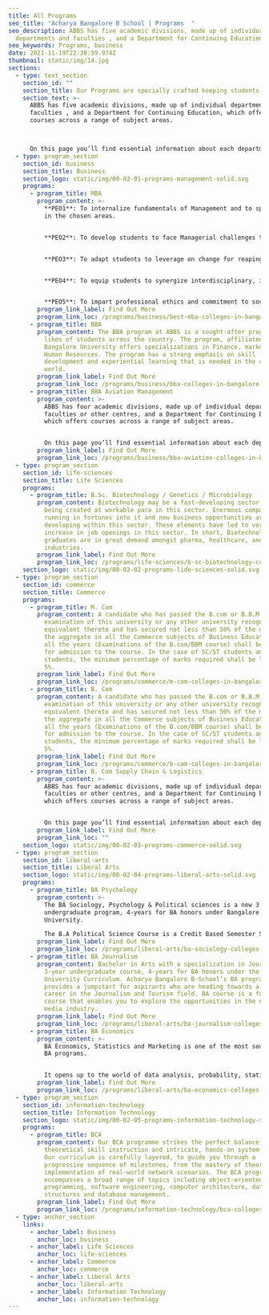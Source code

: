 ```yaml
---
title: All Programs
seo_title: "Acharya Bangalore B School | Programs  "
seo_description: ABBS has five academic divisions, made up of individual
  departments and faculties , and a Department for Continuing Education.
seo_keywords: Programs, business
date: 2021-11-19T22:38:59.974Z
thumbnail: static/img/14.jpg
sections:
  - type: text_section
    section_id: ""
    section_title: Our Programs are specially crafted keeping students in mind
    section_text: >-
      ABBS has five academic divisions, made up of individual departments and
      faculties , and a Department for Continuing Education, which offers
      courses across a range of subject areas. 



      On this page you’ll find essential information about each department and the courses they offer, to help you to narrow your focus to a particular course.
  - type: program_section
    section_id: business
    section_title: Business
    section_logo: static/img/00-02-01-programs-management-solid.svg
    programs:
      - program_title: MBA
        program_content: >-
          **PEO1**: To internalize fundamentals of Management and to specialize
          in the chosen areas.  


          **PEO2**: To develop students to face Managerial challenges through effective decision making, logical and critical thinking to excel in chosen career.  


          **PEO3**: To adapt students to leverage on change for reaping social and economic benefits.  


          **PEO4**: To equip students to synergize interdisciplinary, interpersonal and multicultural environment.  


          **PEO5**: To impart professional ethics and commitment to social responsibilities enabling them to become global corporate citizens.
        program_link_label: Find Out More
        program_link_loc: /programs/business/best-mba-colleges-in-bangalore
      - program_title: BBA
        program_content: The BBA program at ABBS is a sought-after program amongst the
          likes of students across the country. The program, affiliated to
          Bangalore University offers specializations in Finance, marketing and
          Human Resources. The program has a strong emphasis on skill
          development and experiential learning that is needed in the corporate
          world.
        program_link_label: Find Out More
        program_link_loc: /programs/business/bba-colleges-in-bangalore
      - program_title: BBA Aviation Management
        program_content: >-
          ABBS has four academic divisions, made up of individual departments,
          faculties or other centres, and a Department for Continuing Education,
          which offers courses across a range of subject areas. 


          On this page you’ll find essential information about each department and the courses they offer, to help you to narrow your focus to a particular course.
        program_link_label: Find Out More
        program_link_loc: /programs/business/bba-aviation-colleges-in-bangalore
  - type: program_section
    section_id: life-sciences
    section_title: Life Sciences
    programs:
      - program_title: B.Sc. Biotechnology / Genetics / Microbiology
        program_content: Biotechnology may be a fast-developing sector. Advancements are
          being created at workable pace in this sector. Enormous companies are
          running in fortunes into it and new business opportunities are
          developing within this sector. These elements have led to very large
          increase in job openings in this sector. In short, Biotechnology
          graduates are in great demand amongst pharma, healthcare, and chemical
          industries.
        program_link_label: Find Out More
        program_link_loc: /programs/life-sciences/b-sc-biotechnology-colleges-in-bangalore
    section_logo: static/img/00-02-02-programs-lide-sciences-solid.svg
  - type: program_section
    section_id: commerce
    section_title: Commerce
    programs:
      - program_title: M. Com
        program_content: A candidate who has passed the B.com or B.B.M Degree
          examination of this university or any other university recognized as
          equivalent thereto and has secured not less than 50% of the marks in
          the aggregate in all the Commerce subjects of Business Education in
          all the years (Examinations of the B.com/BBM course) shall be eligible
          for admission to the course. In the case of SC/ST students and blind
          students, the minimum percentage of marks required shall be less by
          5%.
        program_link_label: Find Out More
        program_link_loc: /programs/commerce/m-com-colleges-in-bangalore
      - program_title: B. Com
        program_content: A candidate who has passed the B.com or B.B.M Degree
          examination of this university or any other university recognized as
          equivalent thereto and has secured not less than 50% of the marks in
          the aggregate in all the Commerce subjects of Business Education in
          all the years (Examinations of the B.com/BBM course) shall be eligible
          for admission to the course. In the case of SC/ST students and blind
          students, the minimum percentage of marks required shall be less by
          5%.
        program_link_label: Find Out More
        program_link_loc: /programs/commerce/b-com-colleges-in-bangalore
      - program_title: B. Com Supply Chain & Logistics
        program_content: >-
          ABBS has four academic divisions, made up of individual departments,
          faculties or other centres, and a Department for Continuing Education,
          which offers courses across a range of subject areas. 


          On this page you’ll find essential information about each department and the courses they offer, to help you to narrow your focus to a particular course.
        program_link_label: Find Out More
        program_link_loc: ""
    section_logo: static/img/00-02-03-programs-commerce-solid.svg
  - type: program_section
    section_id: liberal-arts
    section_title: Liberal Arts
    section_logo: static/img/00-02-04-programs-liberal-arts-solid.svg
    programs:
      - program_title: BA Psychology
        program_content: >-
          The BA Sociology, Psychology & Political sciences is a new 3 year
          undergraduate program, 4-years for BA honors under Bangalore
          University.

          The B.A Political Science Course is a Credit Based Semester Scheme, spread over six semesters for BA. The syllabus has been updated. Many new and innovative papers are being offered in keeping with the changing times and circumstances, as well as the larger societal needs.
        program_link_label: Find Out More
        program_link_loc: /programs/liberal-arts/ba-sociology-colleges-in-bangalore
      - program_title: BA Journalism
        program_content: Bachelor in Arts with a specialization in Journalism is a
          3-year undergraduate course, 4-years for BA honors under the Bangalore
          University Curriculum. Acharya Bangalore B-School’s BA program
          provides a jumpstart for aspirants who are heading towards a smart
          career in the Journalism and Tourism field. BA course is a full-time
          course that enables you to explore the opportunities in the news and
          media industry.
        program_link_label: Find Out More
        program_link_loc: /programs/liberal-arts/ba-journalism-colleges-in-bangalore
      - program_title: BA Economics
        program_content: >-
          BA Economics, Statistics and Marketing is one of the most sought after
          BA programs. 


          It opens up to the world of data analysis, probability, statistical inference, sampling theory, time series analysis, and operations research. Depending on the job role, a student can earn anywhere between 3 to 7 LPA after completion of BA Economics
        program_link_label: Find Out More
        program_link_loc: /programs/liberal-arts/ba-economics-colleges-in-bangalore
  - type: program_section
    section_id: information-technology
    section_title: Information Technology
    section_logo: static/img/00-02-05-programs-information-technology-solid.svg
    programs:
      - program_title: BCA
        program_content: Our BCA programme strikes the perfect balance between
          theoretical skill instruction and intricate, hands-on system design.
          Our curriculum is carefully layered, to guide you through a
          progressive sequence of milestones, from the mastery of theory to the
          implementation of real-world network scenarios. The BCA programme
          encompasses a broad range of topics including object-oriented
          programming, software engineering, computer architecture, data
          structures and database management.
        program_link_label: Find Out More
        program_link_loc: /programs/information-technology/bca-colleges-in-bangalore
  - type: anchor_section
    links:
      - anchor_label: Business
        anchor_loc: business
      - anchor_label: Life Sciences
        anchor_loc: life-sciences
      - anchor_label: Commerce
        anchor_loc: commerce
      - anchor_label: Liberal Arts
        anchor_loc: liberal-arts
      - anchor_label: Information Technology
        anchor_loc: information-technology
---
```

